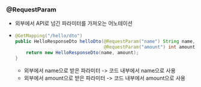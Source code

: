 ### @RequestParam

- 외부에서 API로 넘긴 파라미터를 가져오는 어노테이션

- ```java
  @GetMapping("/hello/dto")
  public HelloResponseDto helloDto(@RequestParam("name") String name,
                                   @RequestParam("amount") int amount) {
      return new HelloResponseDto(name, amount);
  }
  ```

  - 외부에서 name으로 받은 파라미터 -> 코드 내부에서 name으로 사용
  - 외부에서 amount으로 받은 파라미터 -> 코드 내부에서 amount으로 사용

